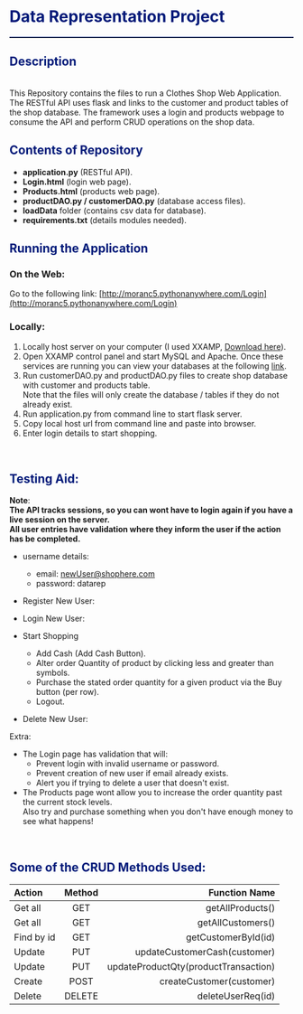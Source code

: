 <h1 style="color: #001a79;">Data Representation Project</h1>
<hr style="border-top: 1px solid #001a79;" />


<h2 style="color: #001a79;">Description</h2> <br>
This Repository contains the files to run a Clothes Shop Web Application. The RESTful API uses flask and links to the customer and product tables of the shop database. The framework uses a login and products webpage to consume the API and perform CRUD operations on the shop data.

<br>

<h2 style="color: #001a79;">Contents of Repository</h2>

- **application.py** (RESTful API).
- **Login.html** (login web page).
- **Products.html** (products web page).
- **productDAO.py / customerDAO.py** (database access files).
- **loadData** folder (contains csv data for database).
- **requirements.txt** (details modules needed).


<h2 style="color: #001a79;">Running the Application</h2>

### On the Web: 
Go to the following link:
[http://moranc5.pythonanywhere.com/Login](http://moranc5.pythonanywhere.com/Login)



### Locally:
1. Locally host server on your computer (I used XXAMP,
[Download here](https://www.apachefriends.org/download.html)). 
2. Open XXAMP control panel and start MySQL and Apache. Once these services are running you can view your databases at the following [link](http://localhost/phpmyadmin/).
3. Run customerDAO.py and productDAO.py files to create shop database with customer and products table.<br>
Note that the files will only create the database / tables if they do not already exist.
4. Run application.py from command line to start flask server.
5. Copy local host url from command line and paste into browser.
6. Enter login details to start shopping.

<br>

<h2 style="color: #001a79;">Testing Aid:</h2>

**Note**:<br>
**The API tracks sessions, so you can wont have to login again if you have a live session on the server.** <br>
**All user entries have validation where they inform the user if the action has be completed.**


- username details:
    - email: newUser@shophere.com
    - password: datarep 

- Register New User:
- Login New User:
- Start Shopping 
    - Add Cash (Add Cash Button).
    - Alter order Quantity of product by clicking less and greater than symbols.
    - Purchase the stated order quantity for a given product via the Buy button (per row).
    - Logout.
- Delete New User:


Extra:
- The Login page has validation that will:
    - Prevent login with invalid username or password.
    - Prevent creation of new user if email already exists.
    - Alert you if trying to delete a user that doesn't exist.
- The Products page wont allow you to increase the order quantity past the current stock levels. <br>Also try and purchase something when you don't have enough money to see what happens!
    

<br>

<h2 style="color: #001a79;">Some of the CRUD Methods Used:</h2>

| Action      | Method | Function Name     |
| :---        |    :----:   |          ---: |
| Get all      | GET       | getAllProducts()    |
| Get all   | GET        | getAllCustomers()       |
| Find by id   | GET        | getCustomerById(id)      |
| Update   | PUT        | updateCustomerCash(customer)      |
| Update   | PUT        | updateProductQty(productTransaction)      |
| Create   | POST        | createCustomer(customer)     |
| Delete   | DELETE        | deleteUserReq(id)       |